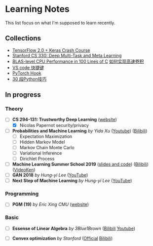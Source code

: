 # Learning Notes
This list focus on what I'm supposed to learn recently. 

## Collections 
* [TensorFlow 2.0 + Keras Crash Course](https://colab.research.google.com/drive/1UCJt8EYjlzCs1H1d1X0iDGYJsHKwu-NO#scrollTo=88ExjKfCo7aP)
* [Stanford CS 330: Deep Multi-Task and Meta Learning](http://cs330.stanford.edu/)
* [BLAS-level CPU Performance in 100 Lines of C](https://cs.stanford.edu/people/shadjis/blas.html) [如何实现高速卷积](https://mp.weixin.qq.com/s?__biz=MzUxNjcxMjQxNg==&mid=2247491545&idx=4&sn=5d1025a50b1d3e1f15c77b68bb329af3&chksm=f9a26d56ced5e440edd9b0f070db9c802a829b69c953e9e5073d69561d3a40813cb0f9398901&scene=0&xtrack=1&key=9ca3a05ed5363188422e33c15a29fd951eec66f6cbe88525e5a5173ee3b51d82c07efec02e8998b4a551cb1e0f20e955859501089e4cbfd10113125fa3b0634bc73f4f3fc76bec969c5e04ae53e3b813&ascene=14&uin=MTU3MTAxMzIzOQ%3D%3D&devicetype=Windows+10&version=62070141&lang=zh_CN&pass_ticket=xxXei65zSr1ITzqx4RGsic0rvCTHQvmDNbnvW%2BHda1ONlfXNGy9NBnZKx%2BMANztp)
* [VS code 快捷键](https://mp.weixin.qq.com/s?__biz=MzIwOTc2MTUyMg==&mid=2247491339&idx=3&sn=903911ad666dfa948fa036ec1265f130&chksm=976fba96a0183380f38dcebcf1871530edcb2ceb15528a72f2419168275675a33cfb5f8dff79&scene=0&xtrack=1&key=cc05756d3b1d1e7a8312fa5ed42a802d925073ae8b9e68e1f7ba4cfa33b07087376f254894feb2355601cb09d7173d11796d42ee71bac145afae21705eba26f58b26d99308db533a6f4632b8829e78ef&ascene=14&uin=MTU3MTAxMzIzOQ%3D%3D&devicetype=Windows+10&version=62070141&lang=zh_CN&pass_ticket=xxXei65zSr1ITzqx4RGsic0rvCTHQvmDNbnvW%2BHda1ONlfXNGy9NBnZKx%2BMANztp0)
* [PyTorch Hook](https://mp.weixin.qq.com/s?__biz=MzUxNjcxMjQxNg==&mid=2247491083&idx=4&sn=dcf03ca070fbcd2898425512b9c18df7&chksm=f9a26c84ced5e5921c2a9c10bd6d67793cc3a503c3dee520fbd38efc4313dc25aa40eb59bd93&scene=0&xtrack=1&key=8e29a0afef50367120bc011f9b4bcc8ce7cc38ebd4232b4bfc9131490bb912ade6c05cc2ac889a6bc76edc925626553ed8bb16fb35a119c475260e91c5264aad7994f49596dfaf0ae29389244d9d1e86&ascene=14&uin=MTU3MTAxMzIzOQ%3D%3D&devicetype=Windows+10&version=62070141&lang=zh_CN&pass_ticket=xxXei65zSr1ITzqx4RGsic0rvCTHQvmDNbnvW%2BHda1ONlfXNGy9NBnZKx%2BMANztp)
* [30 段Python技巧](https://mp.weixin.qq.com/s?__biz=MzA3MzI4MjgzMw==&mid=2650770670&idx=5&sn=332193c3453bdb70af400f63c6b78db0&chksm=871a4890b06dc186aa7e580446acbfc704b823f38df60e7039b4a6ba12fdb60fbf0e8819904a&scene=0&xtrack=1&key=8e29a0afef503671f9055dd94658260c67d1eed0d9932af5f8f9de07d5679e1f23b1e047419f9da9e8575532f589c6bba5e87e8fb027dac1873246059f1df0c060d5740f444d5b5a832cad67459b2c36&ascene=14&uin=MTU3MTAxMzIzOQ%3D%3D&devicetype=Windows+10&version=62070141&lang=zh_CN&pass_ticket=xxXei65zSr1ITzqx4RGsic0rvCTHQvmDNbnvW%2BHda1ONlfXNGy9NBnZKx%2BMANztp)

## In progress
### Theory
* [ ] **CS 294-131: Trustworthy Deep Learning** ([website](https://berkeley-deep-learning.github.io/cs294-131-s19/))
  * [x] Nicolas Papernot	security/privacy
* [ ] **Probabilities and Machine Learning** *by Yida Xu* ([Youtube](https://www.youtube.com/channel/UConITmGn5PFr0hxTI2tWD4Q/feed)) ([Bilibili](https://www.bilibili.com/video/av12802062))
  * [ ] Expectation Maximization
  * [ ] Hidden Markov Model
  * [ ] Markov Chain Monte Carlo
  * [ ] Variational Inference
  * [ ] Dirichlet Process
* [ ] **Machine Learning Summer School 2019** ([slides and code](https://github.com/mlss-2019)) ([Bilibili](https://www.bilibili.com/video/av63474628)) ([VideoKen](http://t.cn/AiHhBEZM))
* [ ] **GAN 2018** *by Hung-yi Lee* ([YouTube](https://www.youtube.com/playlist?list=PLJV_el3uVTsMq6JEFPW35BCiOQTsoqwNw))
* [ ] **Next Step of Machine Learning** *by Hung-yi Lee* ([YouTube](https://www.youtube.com/playlist?list=PLJV_el3uVTsOK_ZK5L0Iv_EQoL1JefRL4))
### Programming
* [ ] **PGM (19)** *by Eric Xing CMU* ([website](https://sailinglab.github.io/pgm-spring-2019/))
### Basic
* [ ] **Essense of Linear Algebra** *by 3Blue1Brown* ([Bilibili](https://www.bilibili.com/video/av5987715) [Youtube](https://www.youtube.com/watch?v=fNk_zzaMoSs))
* [ ] **Convex optimization** *by Stanford* ([Official](https://lagunita.stanford.edu/courses/Engineering/CVX101/Winter2014/about
) [Bilibili](https://www.bilibili.com/video/av32517559))


